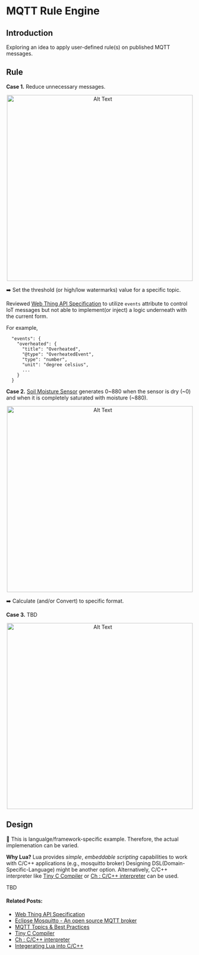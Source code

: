 # MQTT Rule Engine

## Introduction

Exploring an idea to apply user-defined rule(s) on published MQTT messages. 

## Rule 

**Case 1.** Reduce unnecessary messages. 

<p align="center">
<img  width="500px" alt="Alt Text" src="https://g.gravizo.com/svg?%40startuml%3B%0Ahide%20footbox%3B%0Aentity%20%20Sensor%3B%0Aparticipant%20%22Publisher%22%20as%20A%3B%0Aparticipant%20%22Broker%22%20as%20B%3B%0Aparticipant%20%22Subscriber%22%20as%20C%3B%0A...%3B%0Anote%20over%20B%3A%201.%20Filter%20MQTT%20message%3B%0ASensor%20-%3E%20A%3A%20Read%20Sensor%3B%0AA%20-%3E%20B%3A%20%2285%22%20Temperature%20F%3B%0AB-%3Ex%20B%3A%3B%0ASensor%20-%3E%20A%3A%3B%0AA%20-%3E%20B%3A%20%2295%22%3B%0AB-%3Ex%20B%3A%3B%0ASensor%20-%3E%20A%3A%3B%0AA%20-%3E%20B%3A%20%22110%22%3B%0AB%20-%3E%20C%3A%20if%20temp%20%3E%20%22100%22%20F%3B%0A%40enduml%3B"/>
<p>
 
:arrow_right: Set the threshold (or high/low watermarks) value for a specific topic.

Reviewed [Web Thing API Specification](https://iot.mozilla.org/wot/#example-2-a-more-complex-thing-description-with-semantic-annotations) to utilize `events` attribute to control IoT messages but not able to implement(or inject) a logic underneath with the current form. 

For example,
```
  "events": {
    "overheated": {
      "title": "Overheated",
      "@type": "OverheatedEvent",
      "type": "number",
      "unit": "degree celsius",
      ...
    }
  }
```

**Case 2.** [Soil Moisture Sensor](https://learn.sparkfun.com/tutorials/soil-moisture-sensor-hookup-guide?_ga=2.250722821.2011127879.1551811690-2119149971.1551811690) generates 0~880 when the sensor is dry (~0) and when it is completely saturated with moisture (~880).

<p align="center">
<img  width="500px" alt="Alt Text" src="https://g.gravizo.com/svg?%0A%40startuml%3B%0Ahide%20footbox%3B%0Aentity%20%20Sensor%3B%0Aparticipant%20%22Publisher%22%20as%20A%3B%0Aparticipant%20%22Broker%22%20as%20B%3B%0Aparticipant%20%22Subscriber%22%20as%20C%3B%0A...%3B%0Anote%20over%20B%3A%202.%20Convert%20MQTT%20message%3B%0ASensor%20-%3E%20A%3ARead%20Sensor%3B%0AA%20-%3E%20B%3A%20%22345%22%20Range%200-2047%3B%0AB%20-%3E%20C%3A%20%7B%20%22moisture%22%20%3A%20%2217%22%7D%3B%0A%40enduml%3B"/>
<p>
 
:arrow_right: Calculate (and/or Convert) to specific format.

**Case 3.** TBD

<p align="center">
<img  width="500px" alt="Alt Text" src="https://g.gravizo.com/svg?%40startuml%3B%0Ahide%20footbox%3B%0Aentity%20%20Sensor%3B%0Aparticipant%20%22Publisher%22%20as%20A%3B%0Aparticipant%20%22Broker%22%20as%20B%3B%0Aparticipant%20%22Subscriber%20A%22%20as%20C%3B%0A...%3B%0Anote%20over%20B%3A%203.%20Distribute%20MQTT%20message%3B%0ASensor%20-%3E%20A%3ARead%20Sensor%20%3B%0AA%20-%3E%20B%3A%20%22110%22%20Temperature%20F%3B%0AB%20-%3E%20C%3A%20%22110%22%20Temperature%20F%3B%0Acreate%20%22Subscriber%20B%22%3B%0AB%20--%3E%20%22Subscriber%20B%22%3A%20warning%20if%20temp%20%3E%20100%20F%20%3B%0A%40enduml"/>
<p>
  

## Design

:pushpin: This is langualge/framework-specific example. Therefore, the actual implemenation can be varied.

**Why Lua?** Lua provides _simple_, _embeddable scripting_ capabilities to work with C/C++ applications (e.g., mosquitto broker) Designing DSL(Domain-Specific-Language) might be another option. Alternatively, C/C++ interpreter like [Tiny C Compiler](https://bellard.org/tcc/) or [Ch : C/C++ interpreter](https://www.softintegration.com/products/raspberry-pi/) can be used.


TBD

#### Related Posts:

- [Web Thing API Specification](https://iot.mozilla.org/wot/#example-2-a-more-complex-thing-description-with-semantic-annotations)
- [Eclipse Mosquitto - An open source MQTT broker](https://github.com/eclipse/mosquitto)
- [MQTT Topics & Best Practices](https://www.hivemq.com/blog/mqtt-essentials-part-5-mqtt-topics-best-practices/)
- [Tiny C Compiler](https://bellard.org/tcc/)
- [Ch : C/C++ interpreter](https://www.softintegration.com/products/raspberry-pi/)
- [Integerating Lua into C/C++](https://www.cs.usfca.edu/~galles/cs420/lecture/LuaLectures/LuaAndC.html)
